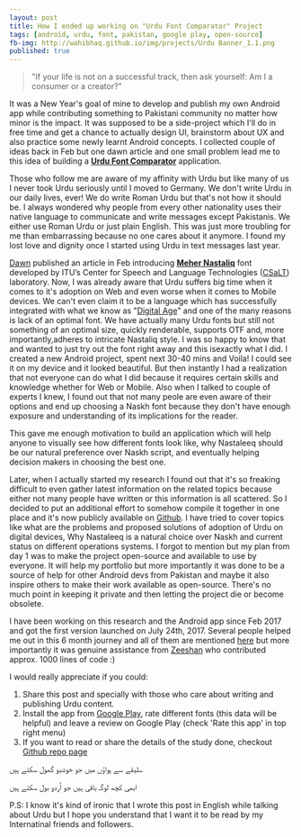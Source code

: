 ```yaml
---
layout: post
title: How I ended up working on "Urdu Font Comparator" Project
tags: [android, urdu, font, pakistan, google play, open-source]  
fb-img: http://wahibhaq.github.io/img/projects/Urdu Banner_1.1.png
published: true
---
```



> "If your life is not on a successful track, then ask yourself: Am I a consumer or a creator?"
 
It was a New Year's goal of mine to develop and publish my own Android app while contributing something to Pakistani 
community no matter how minor is the impact. It was supposed to be a side-project which I'll do in free time and 
get a chance to actually design UI, brainstorm about UX and also practice some newly learnt Android concepts. 
I collected couple of ideas back in Feb but one dawn article and one small problem lead me to this idea of building
a **[Urdu Font Comparator](https://play.google.com/store/apps/details?id=com.androidistan.urdufontcomparator)** application.
 
Those who follow me are aware of my affinity with Urdu but like many of us I never took Urdu seriously until 
I moved to Germany. We don't write Urdu in our daily lives, ever! We do write Roman Urdu but that's not how 
it should be. I always wondered why people from every other nationality uses their native language to communicate 
and write messages except Pakistanis. We either use Roman Urdu or just plain English. This was just more troubling 
for me than embarrassing because no one cares about it anymore. I found my lost love and dignity once I started 
using Urdu in text messages last year.

[Dawn](https://www.dawn.com/news/1313737) published an article in Feb introducing [**Meher Nastaliq**](http://csalt.itu.edu.pk/urdufont/) 
font developed by ITU’s Center for Speech 
and Language Technologies ([CSaLT](http://csalt.itu.edu.pk/)) laboratory. Now, I was already aware that Urdu suffers big time
when it comes to it's adoption on Web and even worse when it comes to Mobile devices. We can't even claim it to be a language 
which has successfully integrated with what we know as "[Digital Age](https://en.wikipedia.org/wiki/Information_Age)" and 
one of the many reasons is lack of an optimal font. We have actually many Urdu fonts but still not something of an optimal 
size, quickly renderable, supports OTF and, more importantly,adheres to intricate Nastaliq style. I was so happy to know 
that and wanted to just try out the font right away and this isexactly what I did. I created a new Android project, spent 
next 30-40 mins and Voila! I could see it on my device and it looked beautiful. But then instantly I had a realization that
not everyone can do what I did because it requires certain skills and knowledge whether for Web or Mobile. Also when I talked
to couple of experts I knew, I found out that not many peole are even aware of their options and end up choosing a Naskh 
font because they don't have enough exposure and understanding of its implications for the reader.

This gave me enough motivation to build an application which will help anyone to visually see how different fonts
look like, why Nastaleeq should be our natural preference over Naskh script, and eventually helping decision makers
in choosing the best one.

Later, when I actually started my research I found out that it's so freaking difficult to even gather latest 
information on the related topics because either not many people have written or this information is all scattered. 
So I decided to put an additional effort to somehow compile it together in one place and it's now publicly available
on [Github](https://github.com/wahibhaq/urdu-font-comparator-app). I have tried to cover topics like what are the problems
and proposed solutions of adoption of Urdu on digital devices, Why Nastaleeq is a natural choice over Naskh and current 
status on different operations systems. I forgot to mention but my plan from day 1 was to make the project open-source and
available to use by everyone. It will help my portfolio but more importantly it was done to be a source of help for other 
Android devs from Pakistan and maybe it also inspire others to make their work available as open-source. There's no much 
point in keeping it private and then letting the project die or become obsolete. 
  
I have been working on this research and the Android app since Feb 2017 and got the first version launched on July 24th,
2017. Several people helped me out in this 6 month journey and all of them are mentioned 
[here](https://github.com/wahibhaq/urdu-font-comparator-app/blob/master/CONTRIBUTORS.md) but more importantly
it was genuine assistance from [Zeeshan](https://github.com/ZeeshanShabbir) who contributed approx. 1000 lines of code :)

I would really appreciate if you could:

1) Share this post and specially with those who care about writing and publishing Urdu content. 
2) Install the app from [Google Play](https://play.google.com/store/apps/details?id=com.androidistan.urdufontcomparator), 
rate different fonts (this data will be helpful) and leave a review on Google Play (check 'Rate this app' in top right menu)
3) If you want to read or share the details of the study done, checkout 
[Github repo page](https://github.com/wahibhaq/urdu-font-comparator-app)
 
سلیقے سے ہواؤں میں جو خوشبو گھول سکتے ہیں

ابھی کچھ لوگـ باقی ہیں جو اُردو بول سکتے ہیں

P.S: I know it's kind of ironic that I wrote this post in English while talking about Urdu but I hope you understand that I want 
it to be read by my Internatinal friends and followers. 
